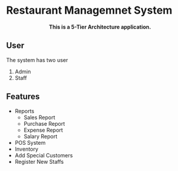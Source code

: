 # Restaurant Managemnet System
<p align= "center" > <b> This is a 5-Tier Architecture application. </b> </p>

## User
The system has two user 
1. Admin 
2. Staff

## Features 
* Reports
  * Sales Report
  * Purchase Report
  * Expense Report
  * Salary Report
* POS System
* Inventory
* Add Special Customers
* Register New Staffs
